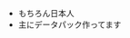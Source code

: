 - もちろん日本人
- 主にデータパック作ってます

<!---
-- is a ✨ special ✨ repository because its `README.md` (this file) appears on your GitHub profile.
You can click the Preview link to take a look at your changes.
--->
